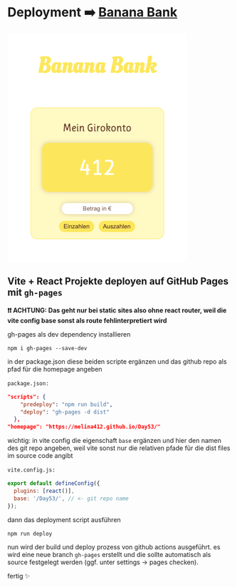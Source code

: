 # Deployment ➡️ [Banana Bank](https://melina412.github.io/Day53/)

![preview](/public/banana-bank-preview.png)

## Vite + React Projekte deployen auf GitHub Pages mit `gh-pages`

**❗️❗️ ACHTUNG: Das geht nur bei static sites also ohne react router, weil die vite config base sonst als route fehlinterpretiert wird**

gh-pages als dev dependency installieren

```
npm i gh-pages --save-dev
```

in der package.json diese beiden scripte ergänzen und das github repo als pfad für die homepage angeben

`package.json:`

```json
"scripts": {
    "predeploy": "npm run build",
    "deploy": "gh-pages -d dist"
  },
"homepage": "https://melina412.github.io/Day53/"
```

wichtig: in vite config die eigenschaft `base` ergänzen und hier den namen des git repo angeben, weil vite sonst nur die relativen pfade für die dist files im source code angibt

`vite.config.js:`

```js
export default defineConfig({
  plugins: [react()],
  base: '/Day53/', // <- git repo name
});
```

dann das deployment script ausführen

```
npm run deploy
```

nun wird der build und deploy prozess von github actions ausgeführt. es wird eine neue branch `gh-pages` erstellt und die sollte automatisch als source festgelegt werden (ggf. unter settings -> pages checken).

fertig ✨
